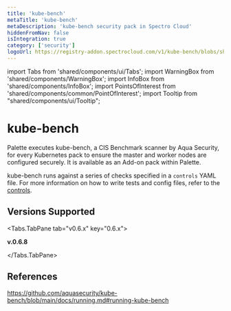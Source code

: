 ```yaml
---
title: 'kube-bench'
metaTitle: 'kube-bench'
metaDescription: 'kube-bench security pack in Spectro Cloud'
hiddenFromNav: false
isIntegration: true
category: ['security']
logoUrl: https://registry-addon.spectrocloud.com/v1/kube-bench/blobs/sha256:28c233e5ad884d5356a183c37f323263eb4acca860c28b326ecd99094b500c31?type=image/png
---
```


import Tabs from 'shared/components/ui/Tabs';
import WarningBox from 'shared/components/WarningBox';
import InfoBox from 'shared/components/InfoBox';
import PointsOfInterest from 'shared/components/common/PointOfInterest';
import Tooltip from "shared/components/ui/Tooltip";


# kube-bench

Palette executes kube-bench, a CIS Benchmark scanner by Aqua Security, for every Kubernetes pack to ensure the master and worker nodes are configured securely. It is available as an Add-on pack within Palette. 

kube-bench runs against a series of checks specified in a `controls` YAML file. For more information on how to write tests and config files, refer to the [controls](https://github.com/aquasecurity/kube-bench/blob/main/docs/controls.md).


## Versions Supported

<Tabs>

<Tabs.TabPane tab="v0.6.x" key="0.6.x">


**v.0.6.8**

</Tabs.TabPane>
</Tabs>

## References

https://github.com/aquasecurity/kube-bench/blob/main/docs/running.md#running-kube-bench


